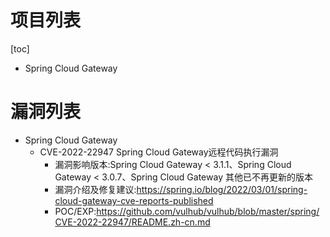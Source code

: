 # 项目列表

[toc]

- Spring Cloud Gateway

# 漏洞列表
- Spring Cloud Gateway
  - CVE-2022-22947 Spring Cloud Gateway远程代码执行漏洞
    - 漏洞影响版本:Spring Cloud Gateway < 3.1.1、Spring Cloud Gateway < 3.0.7、Spring Cloud Gateway 其他已不再更新的版本
    - 漏洞介绍及修复建议:https://spring.io/blog/2022/03/01/spring-cloud-gateway-cve-reports-published
    - POC/EXP:https://github.com/vulhub/vulhub/blob/master/spring/CVE-2022-22947/README.zh-cn.md
